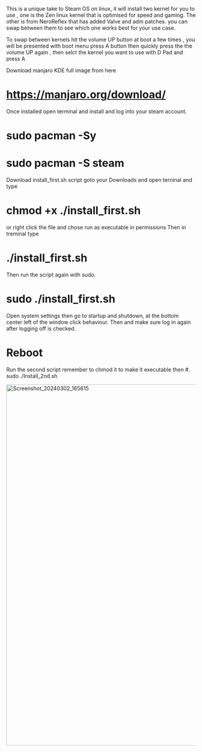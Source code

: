 This is a unique take to Steam OS on linux, it will install two kernel for you to use , one is the Zen linux kernel that is optimised for speed and gaming.
The other is from NeroReflex that has added Valve and adm patches. you can swap between them to see which one works best for your use case.

To swap between kernels hit the volume UP button at boot a few times , you will be presented with boot menu press A button then quickly press the the volume UP again , then selct the kernel you want to use with D Pad and press A 


Download manjaro KDE full image from here 

# https://manjaro.org/download/

Once installed open terminal and install and log into your steam account.

# sudo pacman -Sy 
# sudo pacman -S steam 

Download install_first.sh script goto your Downloads and open terninal and type 
# chmod +x ./install_first.sh
or right click the file and chose run as executable in permissions 
Then in treminal type 

#  ./install_first.sh 

Then run the script again with sudo.

# sudo ./install_first.sh

Open system settings then go to  startup and shutdown, at the bottom center left of the window click behaviour. Then and make sure log in again after logging off is checked. 

# Reboot

Run the second script remember to chmod it to make it executable then
#. sudo ./Install_2nd.sh



 <img width="960" alt="Screenshot_20240302_165615" src="https://github.com/ripplingsnake/Manjaro-SteamOS/assets/144014277/49c9ae42-ddb9-42aa-aef8-08c63910ec77">





